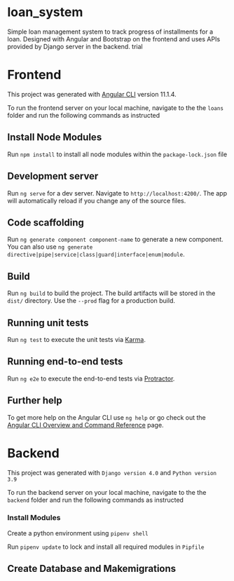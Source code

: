 # loan_system
Simple loan management system to track progress of installments for a loan. Designed with Angular and Bootstrap on the frontend and uses APIs provided by Django server in the backend. trial

# Frontend

This project was generated with [Angular CLI](https://github.com/angular/angular-cli) version 11.1.4.

To run the frontend server on your local machine, navigate to the the `loans` folder and run the following commands as instructed

## Install Node Modules

Run `npm install` to install all node modules within the `package-lock.json` file

## Development server

Run `ng serve` for a dev server. Navigate to `http://localhost:4200/`. The app will automatically reload if you change any of the source files.

## Code scaffolding

Run `ng generate component component-name` to generate a new component. You can also use `ng generate directive|pipe|service|class|guard|interface|enum|module`.

## Build

Run `ng build` to build the project. The build artifacts will be stored in the `dist/` directory. Use the `--prod` flag for a production build.

## Running unit tests

Run `ng test` to execute the unit tests via [Karma](https://karma-runner.github.io).

## Running end-to-end tests

Run `ng e2e` to execute the end-to-end tests via [Protractor](http://www.protractortest.org/).

## Further help

To get more help on the Angular CLI use `ng help` or go check out the [Angular CLI Overview and Command Reference](https://angular.io/cli) page.

# Backend

This project was generated with `Django version 4.0` and `Python version 3.9`

To run the backend server on your local machine, navigate to the the `backend` folder and run the following commands as instructed

### Install Modules

Create a python environment using `pipenv shell`

Run `pipenv update` to lock and install all required modules in `Pipfile`

## Create Database and Makemigrations

